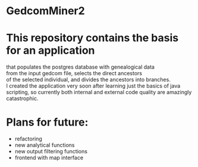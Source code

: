 # GedcomMiner2

# This repository contains the basis for an application  
that populates the postgres database with genealogical data  
from the input gedcom file, selects the direct ancestors  
of the selected individual, and divides the ancestors into branches.  
I created the application very soon after learning just the basics of java scripting, 
so currently both internal and external code quality are amazingly catastrophic. 

# Plans for future:
* refactoring
* new analytical functions
* new output filtering functions
* frontend with map interface

